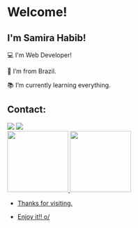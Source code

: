 # Welcome!

 

## I'm Samira Habib!

 

:computer: I'm Web Developer!

:house_with_garden: I’m from Brazil.

:books: I’m currently learning everything.

## Contact:

<div class="main">
 <a href="https://www.linkedin.com/in/samira-habib-45a46b1b6/" target="_blank"><img loading="lazy" src="https://img.shields.io/badge/-LinkedIn-%230077B5?style=for-the-badge&logo=linkedin&logoColor=white" target="_blank"></a>
 <a href="mailto:samirahabib08@gmail.com"><img loading="lazy" src="https://img.shields.io/badge/Gmail-D14836?style=for-the-badge&logo=gmail&logoColor=white" target="_blank"></a>
</div>

<div class="footer">
 <a href="https://github.com/SamiraHabib">
 <img height="140em" src="https://github-readme-stats.vercel.app/api/top-langs/?username=SamiraHabib&layout=compact&langs_count=7&theme=dracula"/>
 <img height="140em" src="https://github-readme-stats.vercel.app/api?username=SamiraHabib&show_icons=true&theme=dracula&include_all_commits=true&count_private=true"/>
</div>

- Thanks for visiting.

- Enjoy it!! o/
